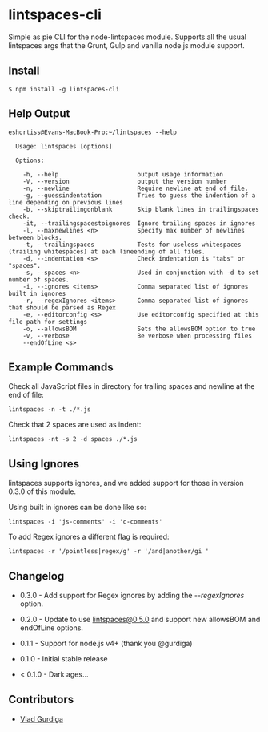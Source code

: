lintspaces-cli
==============

Simple as pie CLI for the node-lintspaces module. Supports all the usual
lintspaces args that the Grunt, Gulp and vanilla node.js module support.

## Install
```
$ npm install -g lintspaces-cli
```


## Help Output
```
eshortiss@Evans-MacBook-Pro:~/lintspaces --help

  Usage: lintspaces [options]

  Options:

    -h, --help                      output usage information
    -V, --version                   output the version number
    -n, --newline                   Require newline at end of file.
    -g, --guessindentation          Tries to guess the indention of a line depending on previous lines
    -b, --skiptrailingonblank       Skip blank lines in trailingspaces check.
    -it, --trailingspacestoignores  Ignore trailing spaces in ignores
    -l, --maxnewlines <n>           Specify max number of newlines between blocks.
    -t, --trailingspaces            Tests for useless whitespaces (trailing whitespaces) at each lineending of all files.
    -d, --indentation <s>           Check indentation is "tabs" or "spaces".
    -s, --spaces <n>                Used in conjunction with -d to set number of spaces.
    -i, --ignores <items>           Comma separated list of ignores built in ignores
    -r, --regexIgnores <items>      Comma separated list of ignores that should be parsed as Regex
    -e, --editorconfig <s>          Use editorconfig specified at this file path for settings
    -o, --allowsBOM                 Sets the allowsBOM option to true
    -v, --verbose                   Be verbose when processing files
    --endOfLine <s>
```

## Example Commands

Check all JavaScript files in directory for trailing spaces and newline at the
end of file:

```
lintspaces -n -t ./*.js
```

Check that 2 spaces are used as indent:

```
lintspaces -nt -s 2 -d spaces ./*.js
```

## Using Ignores
lintspaces supports ignores, and we added support for those in version 0.3.0 of
this module.

Using built in ignores can be done like so:

```
lintspaces -i 'js-comments' -i 'c-comments'
```

To add Regex ignores a different flag is required:

```
lintspaces -r '/pointless|regex/g' -r '/and|another/gi '
```

## Changelog

* 0.3.0 - Add support for Regex ignores by adding the *--regexIgnores* option.

* 0.2.0 - Update to use lintspaces@0.5.0 and support new allowsBOM and
endOfLine options.

* 0.1.1 - Support for node.js v4+ (thank you @gurdiga)

* 0.1.0 - Initial stable release

* < 0.1.0 - Dark ages...

## Contributors
* [Vlad Gurdiga](https://github.com/gurdiga)
